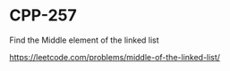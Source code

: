 # CPP-257
Find the Middle element of the linked list















https://leetcode.com/problems/middle-of-the-linked-list/
